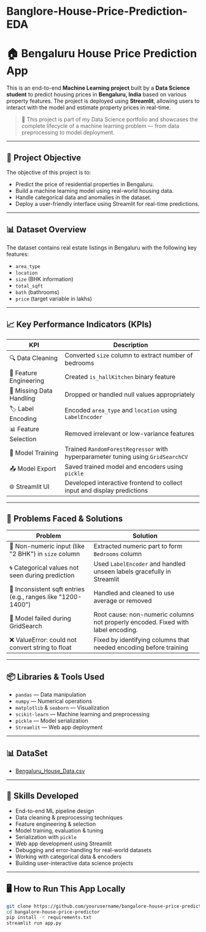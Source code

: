 # Banglore-House-Price-Prediction-EDA

# 🏠 Bengaluru House Price Prediction App

This is an end-to-end **Machine Learning project** built by a **Data Science student** to predict housing prices in **Bengaluru, India** based on various property features. The project is deployed using **Streamlit**, allowing users to interact with the model and estimate property prices in real-time.

> 🎯 This project is part of my Data Science portfolio and showcases the complete lifecycle of a machine learning problem — from data preprocessing to model deployment.

---

## 📌 Project Objective

The objective of this project is to:
- Predict the price of residential properties in Bengaluru.
- Build a machine learning model using real-world housing data.
- Handle categorical data and anomalies in the dataset.
- Deploy a user-friendly interface using Streamlit for real-time predictions.

---

## 📊 Dataset Overview

The dataset contains real estate listings in Bengaluru with the following key features:
- `area_type`
- `location`
- `size` (BHK information)
- `total_sqft`
- `bath` (bathrooms)
- `price` (target variable in lakhs)

---

## 📈 Key Performance Indicators (KPIs)

| KPI | Description |
|-----|-------------|
| 🔍 Data Cleaning | Converted `size` column to extract number of bedrooms |
| 📐 Feature Engineering | Created `is_hallKitchen` binary feature |
| 🧹 Missing Data Handling | Dropped or handled null values appropriately |
| 🏷️ Label Encoding | Encoded `area_type` and `location` using `LabelEncoder` |
| 📊 Feature Selection | Removed irrelevant or low-variance features |
| 🧠 Model Training | Trained `RandomForestRegressor` with hyperparameter tuning using `GridSearchCV` |
| 📤 Model Export | Saved trained model and encoders using `pickle` |
| 🌐 Streamlit UI | Developed interactive frontend to collect input and display predictions |

---

## 🧩 Problems Faced & Solutions

| Problem | Solution |
|--------|----------|
| 🚫 Non-numeric input (like "2 BHK") in `size` column | Extracted numeric part to form `Bedrooms` column |
| 🌀 Categorical values not seen during prediction | Used `LabelEncoder` and handled unseen labels gracefully in Streamlit |
| 🧮 Inconsistent sqft entries (e.g., ranges like "1200-1400") | Handled and cleaned to use average or removed |
| 🔁 Model failed during GridSearch | Root cause: non-numeric columns not properly encoded. Fixed with label encoding. |
| ❌ ValueError: could not convert string to float | Fixed by identifying columns that needed encoding before training |

---

## 📦 Libraries & Tools Used

- `pandas` — Data manipulation
- `numpy` — Numerical operations
- `matplotlib` & `seaborn` — Visualization
- `scikit-learn` — Machine learning and preprocessing
- `pickle` — Model serialization
- `Streamlit` — Web app deployment

---

## 📊 DataSet
- <a href="https://github.com/AryanRakholiya2004/Banglore-House-Price-Prediction-EDA/blob/main/Bengaluru_House_Data.csv">Bengaluru_House_Data.csv</a>

---

## 🧠 Skills Developed

- End-to-end ML pipeline design
- Data cleaning & preprocessing techniques
- Feature engineering & selection
- Model training, evaluation & tuning
- Serialization with `pickle`
- Web app development using Streamlit
- Debugging and error-handling for real-world datasets
- Working with categorical data & encoders
- Building user-interactive data science projects

---

## 🖥️ How to Run This App Locally

```bash
git clone https://github.com/yourusername/bangalore-house-price-predictor.git
cd bangalore-house-price-predictor
pip install -r requirements.txt
streamlit run app.py
